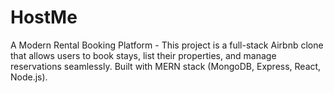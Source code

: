 # HostMe
 A Modern Rental Booking Platform - This project is a full-stack Airbnb clone that allows users to book stays, list their properties, and manage reservations seamlessly. Built with MERN stack (MongoDB, Express, React, Node.js).
